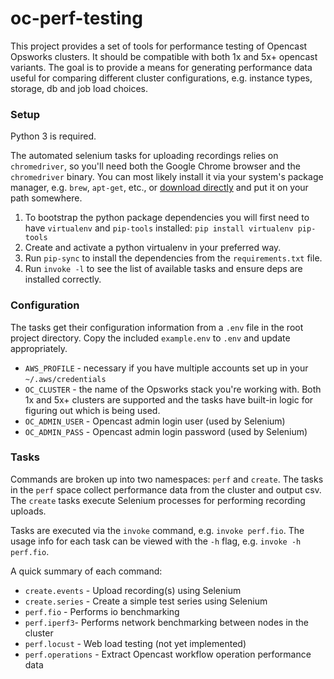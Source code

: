 # oc-perf-testing

This project provides a set of tools for performance testing of Opencast Opsworks
clusters. It should be compatible with both 1x and 5x+ opencast variants. The goal
is to provide a means for generating performance data useful for comparing 
different cluster configurations, e.g. instance types, storage, db and job load
choices.

### Setup

Python 3 is required.

The automated selenium tasks for uploading recordings relies on `chromedriver`, so
you'll need both the Google Chrome browser and the `chromedriver` binary. You can most
likely install it via your system's package manager, e.g. `brew`, `apt-get`, etc.,
or [download directly](https://sites.google.com/a/chromium.org/chromedriver/) and
put it on your path somewhere.

1. To bootstrap the python package dependencies you will first need to have `virtualenv` 
   and `pip-tools` installed: `pip install virtualenv pip-tools`
1. Create and activate a python virtualenv in your preferred way.
1. Run `pip-sync` to install the dependencies from the `requirements.txt` file.
1. Run `invoke -l` to see the list of available tasks and ensure deps are installed correctly.

### Configuration

The tasks get their configuration information from a `.env` file in the root project
directory. Copy the included `example.env` to `.env` and update appropriately.

* `AWS_PROFILE` - necessary if you have multiple accounts set up in your `~/.aws/credentials`
* `OC_CLUSTER` - the name of the Opsworks stack you're working with. Both 1x and 5x+ clusters
  are supported and the tasks have built-in logic for figuring out which is being used.
* `OC_ADMIN_USER` - Opencast admin login user (used by Selenium)
* `OC_ADMIN_PASS` - Opencast admin login password (used by Selenium)

### Tasks

Commands are broken up into two namespaces: `perf` and `create`. The tasks in
the `perf` space collect performance data from the cluster and output csv. The `create`
tasks execute Selenium processes for performing recording uploads.

Tasks are executed via the `invoke` command, e.g. `invoke perf.fio`. The usage info
for each task can be viewed with the `-h` flag, e.g. `invoke -h perf.fio`.

A quick summary of each command:

* `create.events` - Upload recording(s) using Selenium
* `create.series` - Create a simple test series using Selenium
* `perf.fio` - Performs io benchmarking
* `perf.iperf3`- Performs network benchmarking between nodes in the cluster
* `perf.locust` - Web load testing (not yet implemented)
* `perf.operations` - Extract Opencast workflow operation performance data

